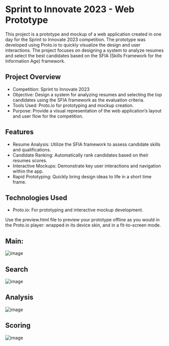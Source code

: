 
# Sprint to Innovate 2023 - Web Prototype
This project is a prototype and mockup of a web application created in one day for the Sprint to Innovate 2023 competition. The prototype was developed using Proto.io to quickly visualize the design and user interactions. The project focuses on designing a system to analyze resumes and select the best candidates based on the SFIA (Skills Framework for the Information Age) framework.

## Project Overview
- Competition: Sprint to Innovate 2023
- Objective: Design a system for analyzing resumes and selecting the top candidates using the SFIA framework as the evaluation criteria.
- Tools Used: Proto.io for prototyping and mockup creation.
- Purpose: Provide a visual representation of the web application’s layout and user flow for the competition.
## Features
- Resume Analysis: Utilize the SFIA framework to assess candidate skills and qualifications.
- Candidate Ranking: Automatically rank candidates based on their resumes scores.
- Interactive Mockups: Demonstrate key user interactions and navigation within the app.
- Rapid Prototyping: Quickly bring design ideas to life in a short time frame.
## Technologies Used
- Proto.io: For prototyping and interactive mockup development.


Use the preview.html file to preview your prototype offline as you would in the Proto.io player: wrapped in its device skin, and in a fit-to-screen mode.
## Main:
 ![image](https://github.com/user-attachments/assets/13d1f6db-d5e9-4c3e-a348-4471bc20cfb6)

## Search
 ![image](https://github.com/user-attachments/assets/a9dbeb2e-367f-444c-bae7-2730a88aee80)

## Analysis
![image](https://github.com/user-attachments/assets/aec16bf0-36f4-4144-a835-900dd1001c9b)

## Scoring
![image](https://github.com/user-attachments/assets/5d60cba3-767c-498f-ad95-08f79d86bd95)
